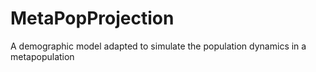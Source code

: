 # MetaPopProjection
A demographic model adapted to simulate the population dynamics in a metapopulation
